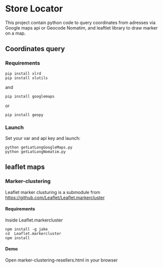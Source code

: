 # Store Locator 

This project contain python code to query coordinates from adresses via Google maps api or Geocode Nomatim, and leaftlet library to draw marker on a map.

## Coordinates query

### Requirements

```
pip install xlrd
pip install xlutils
```
and
```
pip install googlemaps
```
or 
```
pip install geopy
```

### Launch

Set your var and api key and launch:
```
python getLatLongGoogleMaps.py
python getLatLongNomatim.py
```

## leaflet maps

### Marker-clustering

Leaflet marker clusturing is a submodule from https://github.com/Leaflet/Leaflet.markercluster

#### Requirements

Inside Leaflet.markercluster
```
npm install -g jake
cd  Leaflet.markercluster
npm install
```

#### Demo

Open marker-clustering-resellers.html in your browser
